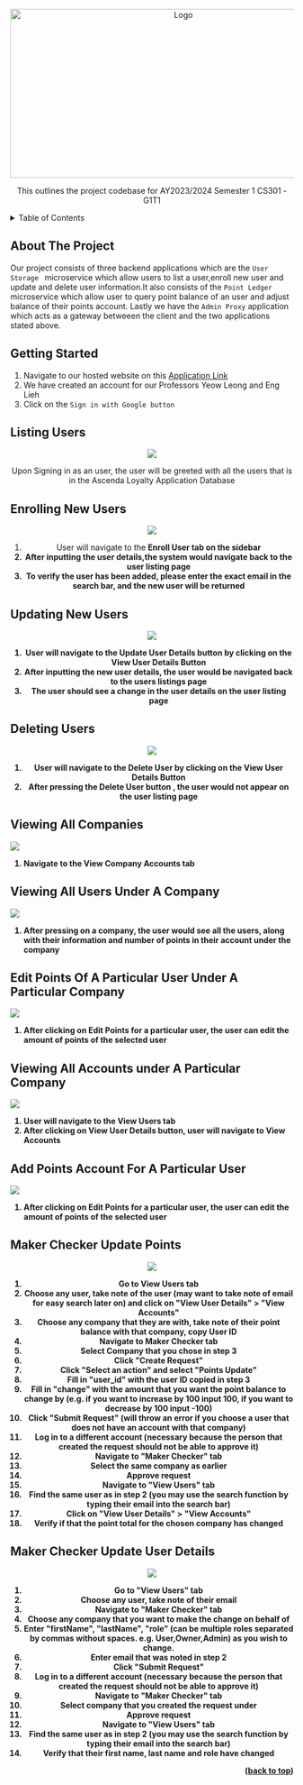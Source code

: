 <!-- PROJECT LOGO -->
<br />
<div align="center">
  <img src="images/loyalty.png" alt="Logo" width="600" height="300">

  <p align="center">
    This outlines the project codebase for AY2023/2024 Semester 1 CS301  - G1T1 
  </p>
</div>

<!-- TABLE OF CONTENTS -->
<details>
  <summary>Table of Contents</summary>
  <ol>
    <li>
      <a href="#a">About the Project</a>
    </li>
    <li>
      <a href="#getting-started">Getting Started</a>
      <ul>
        <li><a href="#listing-users">Listing Users</a></li>
        <li><a href="#enrolling-new-users">Enrolling new Users</a></li>
        <li><a href="#updating-new-users">Updating User Information</a></li>
        <li><a href="deleting-users">Deleting User Information</a></li>
        <li><a href="view-all-companies">View All Companies</a></li>
        <li><a href="view-all-users-in-company">View all Users Under A Company</a></li>
        <li><a href="edit-points">Edit Points</a></li>
        <li><a href="view-all-accounts">Viewing All Accounts Under A Particular Company</a></li>
        <li><a href="add-points-accounts">Add Points Account For A Particular User</a></li>
      </ul>
    </li>

  </ol>
</details>

<!-- ABOUT THE PROJECT -->

## About The Project

Our project consists of three backend applications which are the `User Storage ` microservice which allow users to list a user,enroll new user and update and delete user information.It also consists of the `Point Ledger` microservice which allow user to query point balance of an user and adjust balance of their points account. Lastly we have the `Admin Proxy` application which acts as a gateway betweeen the client and the two applications stated above.


	
## Getting Started

1.  Navigate to our hosted website on this [Application Link](https://api.itsag1t1.com/)
2.  We have created an account for our Professors Yeow Leong and Eng Lieh
3.  Click on the `Sign in with Google button`
## Listing Users
<div align="center">

<img src="images/listing_users.png"/>
<p>Upon Signing in as an user, the user will be greeted with all the users that is in the Ascenda Loyalty Application Database</p>
</div>

## Enrolling New Users
<div align="center">

<img src="images/enroll_user.png"/>
<ol>
	<li>User will navigate to the <b>Enroll User<b> tab on the sidebar</li>
	<li>After inputting the user details,the system would navigate back to the user listing page</li>
	<li>To verify the user has been added, please enter the exact email in the search bar, and the new user will be returned</li>
</ol>
</div>

## Updating New Users
<div align="center">

<img src="images/update_user.png"/>
<ol>
	<li>User will navigate to the <b>Update User Details button<b> by clicking on the View User Details Button</li>
	<li>After inputting the new user details, the user would be navigated back to the users listings page</li>
	<li>The user should see a change in the user details on the user listing page</li>
</ol></div>

  
## Deleting Users
<div align="center">

<img src="images/delete_user.png"/>
<ol>
	<li>User will navigate to the <b>Delete User <b> by clicking on the View User Details Button</li>
	<li>After pressing the Delete User button , the user would not appear on the user listing page</li>
	
</ol>
</div>

## Viewing All Companies
<div align="left">
<img src="images/companygateway.png"/>
<ol>
  <li>Navigate to the <b>View Company Accounts</b> tab</li>
</ol>

## Viewing All Users Under A Company
<div align="left">
  <img src="images/companyaccount.png"/>
  <ol>
    <li>After pressing on a company, the user would see all the users, along with their information and number of points in their account under the company</li>
  </ol>
</div>

## Edit Points Of A Particular User Under A Particular Company
<div align="left">
  <img src="images/editPoints.png"/>
  <ol>
    <li>After clicking on <b>Edit Points</b> for a particular user, the user can edit the amount of points of the selected user</li>
  </ol>
</div>

## Viewing All Accounts under A Particular Company
<div align="left">
  <img src="images/viewUserPoints.png"/>
  <ol>
    <li>User will navigate to the <b>View Users</b> tab</li>
    <li>After clicking on <b>View User Details</b> button, user will navigate to <b>View Accounts</b></li>
  </ol>
</div>

## Add Points Account For A Particular User
<div align="left">
  <img src="images/addPointsAccounts.png"/>
  <ol>
    <li>After clicking on <b>Edit Points</b> for a particular user, the user can edit the amount of points of the selected user</li>
  </ol>
</div>

## Maker Checker Update Points
<div align="center">

  <img src="images/maker_checker_point.png"/>
  <ol>
    <li>Go to <b>View Users<b> tab</li>
    <li>Choose any user, take note of the user (may want to take note of email for easy search later on) and click on "View User Details" > "View Accounts"</li>
    <li>Choose any company that they are with, take note of their point balance with that company, copy User ID</li>
    <li>Navigate to <b>Maker Checker<b> tab </li>
    <li>Select Company that you chose in step 3</li>
    <li>Click "Create Request"</li>
    <li>Click "Select an action" and select "Points Update"</li>
    <li>Fill in "user_id" with the user ID copied in step 3</li>
    <li>Fill in "change" with the amount that you want the point balance to change by (e.g. if you want to increase by 100 input 100, if you want to decrease by 100 input -100)</li>
    <li>Click "Submit Request" (will throw an error if you choose a user that does not have an account with that company)</li>
    <li>Log in to a different account (necessary because the person that created the request should not be able to approve it)</li>
    <li>Navigate to "Maker Checker" tab</li>
    <li>Select the same company as earlier</li>
    <li>Approve request</li>
    <li>Navigate to "View Users" tab</li>
    <li>Find the same user as in step 2 (you may use the search function by typing their email into the search bar)</li>
    <li>Click on "View User Details" > "View Accounts"</li>
    <li>Verify if that the point total for the chosen company has changed</li>
  </ol>
</div>

## Maker Checker Update User Details
<div align="center">
  <img src="images/maker_checker_points.png"/>
  <ol>
    <li>Go to "View Users" tab</li>
    <li>Choose any user, take note of their email</li>
    <li>Navigate to "Maker Checker" tab</li>
    <li>Choose any company that you want to make the change on behalf of </li>
    <li>Enter "firstName", "lastName", "role" (can be multiple roles separated by commas without spaces. e.g. User,Owner,Admin) as you wish to change.</li>
    <li>Enter email that was noted in step 2</li>
    <li>Click "Submit Request"</li>
    <li>Log in to a different account (necessary because the person that created the request should not be able to approve it)</li>
    <li>Navigate to "Maker Checker" tab</li>
    <li>Select company that you created the request under</li>
    <li>Approve request</li>
    <li>Navigate to "View Users" tab</li>
    <li>Find the same user as in step 2 (you may use the search function by typing their email into the search bar)</li>
    <li>Verify that their first name, last name and role have changed</li>
  </ol>
</div>

<!-- ACKNOWLEDGMENTS -->



<p align="right">(<a href="#top">back to top</a>)</p>
